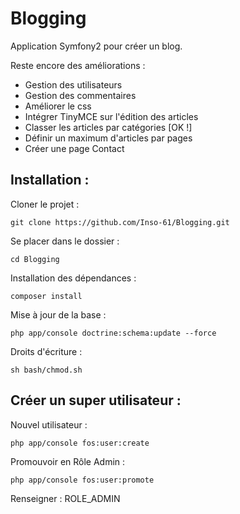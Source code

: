 Blogging
========

Application Symfony2 pour créer un blog.

Reste encore des améliorations :
- Gestion des utilisateurs
- Gestion des commentaires
- Améliorer le css
- Intégrer TinyMCE sur l'édition des articles
- Classer les articles par catégories [OK !]
- Définir un maximum d'articles par pages
- Créer une page Contact

Installation : 
--------------

Cloner le projet :

    git clone https://github.com/Inso-61/Blogging.git
    
Se placer dans le dossier :
    
    cd Blogging
    
Installation des dépendances :
    
    composer install
    
Mise à jour de la base :
    
    php app/console doctrine:schema:update --force
    
Droits d'écriture :
    
    sh bash/chmod.sh
    
Créer un super utilisateur : 
----------------------------

Nouvel utilisateur :

    php app/console fos:user:create 
    
Promouvoir en Rôle Admin :
    
    php app/console fos:user:promote    
    
Renseigner : ROLE_ADMIN
